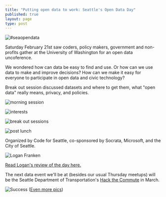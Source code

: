 ```yaml
---
title: "Putting open data to work: Seattle's Open Data Day"
published: true
layout: page
type: post
---
```

![#seaopendata](http://i1383.photobucket.com/albums/ah286/stinaseattle/open%20data%20day%201_zpslxadvsxb.jpg)

Saturday February 21st saw coders, policy makers, government and non-profits gather at the University of Washington for an open data uncoference.

We wondered how can data be easy to find and use. Or how can we use data to make and improve decisions? How can we make it easy for everyone to participate in open data and civic technology?

Break out session discussed datasets and where to get them, what "open data" really means, privacy, and policies.

![morning session](https://lh3.googleusercontent.com/-hTT1rMD6WpY/VOvYgGCqlNI/AAAAAAAACmA/iuUPb8uHt74/w765-h510-no/_MG_4483.JPG)

![interests](https://plus.google.com/photos/+SethVincent/albums/6119222454708022241/6119222980298761186?pid=6119222980298761186&oid=102602228351358071724)

![break out sessions](https://lh6.googleusercontent.com/-VkXCtvDAw_A/VOvY-RD0u6I/AAAAAAAACoE/wkoB_KHWmxU/w765-h510-no/_MG_4502.JPG)

![post lunch](https://lh3.googleusercontent.com/-CUOZLSAA_Mo/VOvZY2RDkjI/AAAAAAAACp8/LMusyPqBqj0/w765-h510-no/_MG_4522.JPG)

Organized by Code for Seattle, co-sponsored by Socrata, Microsoft, and the City of Seattle. 

![Logan Franken](http://i1383.photobucket.com/albums/ah286/stinaseattle/Open%20data%20day_zpseo8oq1iv.jpg)

[Read Logan's review of the day here.](http://www.loganfranken.com/blog/771/seattle-open-data-day-2015)

The next data event we'll be at (besides our usual Thursday meetups) will be the Seattle Department of Transportation's [Hack the Commute](http://hackthecommute.seattle.gov/#sthash.7ywz4wQA.dpbs) in March.

![Success](https://lh6.googleusercontent.com/-ndb15WFEbL4/VOvZJEQFn8I/AAAAAAAACpA/ZFC2Fu7kMw8/w765-h510-no/_MG_4511.JPG)
([Even more pics](https://plus.google.com/photos/+SethVincent/albums/6119222454708022241))

